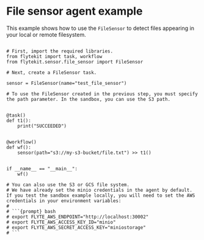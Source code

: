 # File sensor agent example

This example shows how to use the `FileSensor` to detect files appearing in your local or remote filesystem.

```{code-block} python

# First, import the required libraries.
from flytekit import task, workflow
from flytekit.sensor.file_sensor import FileSensor

# Next, create a FileSensor task.

sensor = FileSensor(name="test_file_sensor")

# To use the FileSensor created in the previous step, you must specify the path parameter. In the sandbox, you can use the S3 path.


@task()
def t1():
    print("SUCCEEDED")


@workflow()
def wf():
    sensor(path="s3://my-s3-bucket/file.txt") >> t1()


if __name__ == "__main__":
    wf()

# You can also use the S3 or GCS file system.
# We have already set the minio credentials in the agent by default. If you test the sandbox example locally, you will need to set the AWS credentials in your environment variables:
#
# ```{prompt} bash
# export FLYTE_AWS_ENDPOINT="http://localhost:30002"
# export FLYTE_AWS_ACCESS_KEY_ID="minio"
# export FLYTE_AWS_SECRET_ACCESS_KEY="miniostorage"
# ```
```